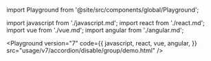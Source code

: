 import Playground from '@site/src/components/global/Playground';

import javascript from './javascript.md';
import react from './react.md';
import vue from './vue.md';
import angular from './angular.md';

<Playground
version="7"
code={{
    javascript,
    react,
    vue,
    angular,
  }}
src="usage/v7/accordion/disable/group/demo.html"
/>
